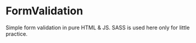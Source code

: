 # FormValidation
Simple form validation in pure HTML & JS.
SASS is used here only for little practice. 
